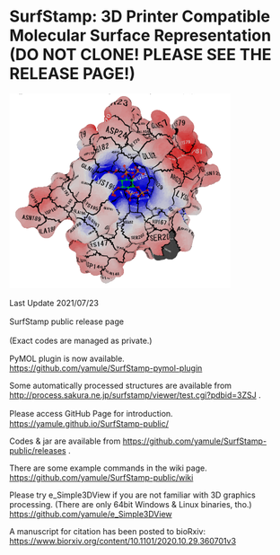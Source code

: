 # SurfStamp: 3D Printer Compatible Molecular Surface Representation (DO NOT CLONE! PLEASE SEE THE RELEASE PAGE!)

![example](https://raw.githubusercontent.com/yamule/SurfStamp-public/master/docs/img/apbs_example.png)　　

Last Update 2021/07/23

SurfStamp public release page 　　

(Exact codes are managed as private.)　　

PyMOL plugin is now available.  
https://github.com/yamule/SurfStamp-pymol-plugin  


Some automatically processed structures are available from
http://process.sakura.ne.jp/surfstamp/viewer/test.cgi?pdbid=3ZSJ
.

Please access GitHub Page for introduction.　
https://yamule.github.io/SurfStamp-public/

Codes & jar are available from 
https://github.com/yamule/SurfStamp-public/releases
.

There are some example commands in the wiki page.
https://github.com/yamule/SurfStamp-public/wiki

Please try e_Simple3DView if you are not familiar with 3D graphics processing. (There are only 64bit Windows & Linux binaries, tho.)
https://github.com/yamule/e_Simple3DView


A manuscript for citation has been posted to bioRxiv:
https://www.biorxiv.org/content/10.1101/2020.10.29.360701v3
